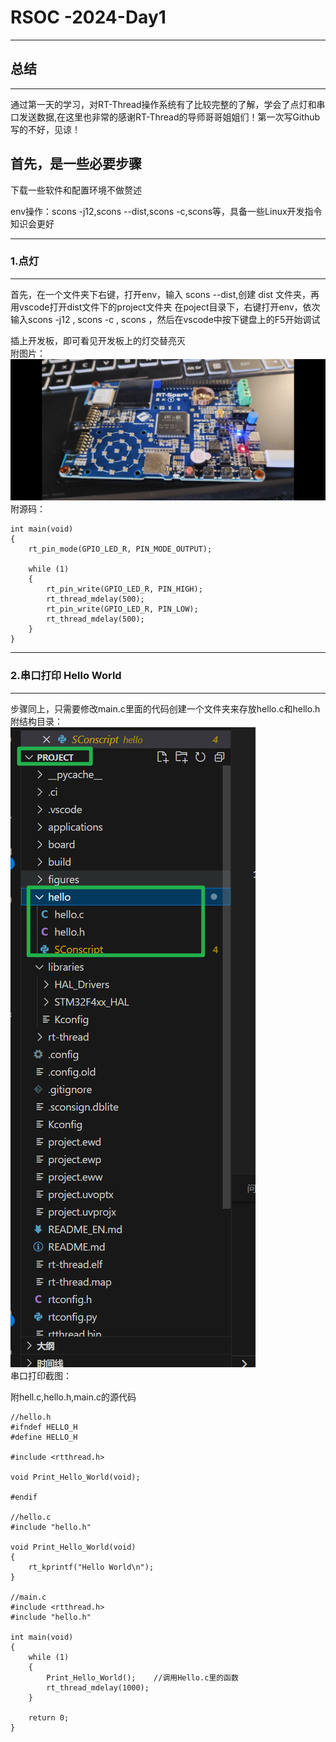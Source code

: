 # RSOC -2024-Day1
---
## 总结
---
通过第一天的学习，对RT-Thread操作系统有了比较完整的了解，学会了点灯和串口发送数据,在这里也非常的感谢RT-Thread的导师哥哥姐姐们！第一次写Github写的不好，见谅！

## 首先，是一些必要步骤
下载一些软件和配置环境不做赘述  

env操作：scons -j12,scons --dist,scons -c,scons等，具备一些Linux开发指令知识会更好  

---
### 1.点灯  
---
首先，在一个文件夹下右键，打开env，输入 scons --dist,创建 dist 文件夹，再用vscode打开dist文件下的project文件夹
在poject目录下，右键打开env，依次输入scons -j12 , scons -c , scons ，然后在vscode中按下键盘上的F5开始调试  

插上开发板，即可看见开发板上的灯交替亮灭  
附图片：  
![light](https://github.com/lqr0323/RSOC-2024-Day1/blob/main/light.jpg)    
附源码：  
```
int main(void)
{
    rt_pin_mode(GPIO_LED_R, PIN_MODE_OUTPUT);

    while (1)
    {
        rt_pin_write(GPIO_LED_R, PIN_HIGH);
        rt_thread_mdelay(500);
        rt_pin_write(GPIO_LED_R, PIN_LOW);
        rt_thread_mdelay(500);
    }
}
```
---
### 2.串口打印 Hello World    
---
步骤同上，只需要修改main.c里面的代码创建一个文件夹来存放hello.c和hello.h  
附结构目录：  
![structure](https://github.com/lqr0323/RSOC-2024-Day1/blob/main/structure.png)    
串口打印截图：  

附hell.c,hello.h,main.c的源代码   
```
//hello.h
#ifndef HELLO_H
#define HELLO_H

#include <rtthread.h>

void Print_Hello_World(void);

#endif

//hello.c
#include "hello.h"

void Print_Hello_World(void)
{
    rt_kprintf("Hello World\n");
}

//main.c
#include <rtthread.h>
#include "hello.h"

int main(void)
{
    while (1)
    {
        Print_Hello_World();    //调用Hello.c里的函数
        rt_thread_mdelay(1000);
    }

    return 0;
}
```



